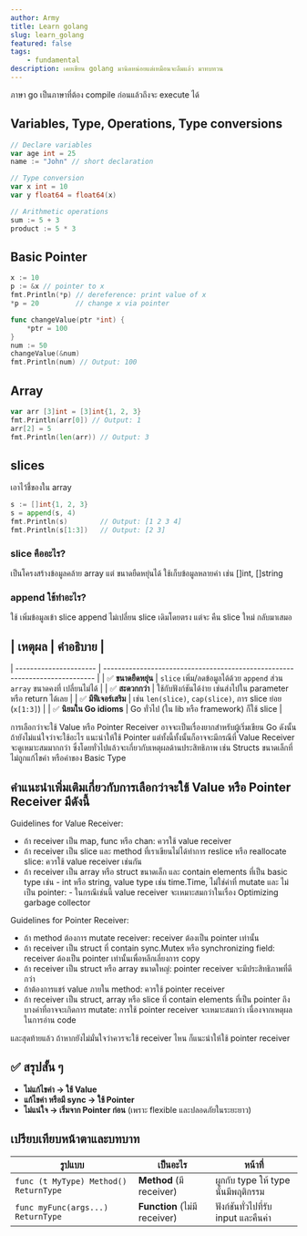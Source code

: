 ```yaml
---
author: Army
title: Learn golang 
slug: learn_golang
featured: false
tags:
    - fundamental
description: เคยเขียน golang มานิดหน่อยแต่เหมือนจะลืมแล้ว มาทบทวน
---
```


ภาษา go เป็นภาษาที่ต้อง compile ก่อนแล้วถึงจะ execute ได้


## Variables, Type, Operations, Type conversions 

```go
// Declare variables
var age int = 25
name := "John" // short declaration

// Type conversion
var x int = 10
var y float64 = float64(x)

// Arithmetic operations
sum := 5 + 3
product := 5 * 3

```

## Basic Pointer

```go
x := 10
p := &x // pointer to x
fmt.Println(*p) // dereference: print value of x
*p = 20         // change x via pointer

```

```go
func changeValue(ptr *int) {
    *ptr = 100
}
num := 50
changeValue(&num)
fmt.Println(num) // Output: 100
```

## Array

```go
var arr [3]int = [3]int{1, 2, 3}
fmt.Println(arr[0]) // Output: 1
arr[2] = 5
fmt.Println(len(arr)) // Output: 3

```

## slices

เอาไว้ชี้ของใน array

```go
s := []int{1, 2, 3}
s = append(s, 4)
fmt.Println(s)        // Output: [1 2 3 4]
fmt.Println(s[1:3])   // Output: [2 3]

```

### slice คืออะไร?

เป็นโครงสร้างข้อมูลคล้าย array แต่ ขนาดยืดหยุ่นได้
ใช้เก็บข้อมูลหลายค่า เช่น []int, []string

### append ใช้ทำอะไร?

ใช้ เพิ่มข้อมูลเข้า slice
append ไม่เปลี่ยน slice เดิมโดยตรง แต่จะ คืน slice ใหม่ กลับมาเสมอ

## | เหตุผล                 | คำอธิบาย                                                                    |
| ---------------------- | --------------------------------------------------------------------------- |
| ✅ **ขนาดยืดหยุ่น**     | `slice` เพิ่ม/ลดข้อมูลได้ด้วย `append` ส่วน `array` ขนาดคงที่ เปลี่ยนไม่ได้ |
| ✅ **สะดวกกว่า**        | ใช้กับฟังก์ชันได้ง่าย เช่นส่งไปใน parameter หรือ return ได้เลย              |
| ✅ **มีฟีเจอร์เสริม**   | เช่น `len(slice)`, `cap(slice)`, การ slice ย่อย (`x[1:3]`)                  |
| ✅ **นิยมใน Go idioms** | Go ทั่วไป (ใน lib หรือ framework) ก็ใช้ slice                               |

การเลือกว่าจะใช้ Value หรือ Pointer Receiver อาจจะเป็นเรื่องยากสำหรับผู้เริ่มเขียน Go ดังนั้นถ้ายังไม่แน่ใจว่าจะใช้อะไร แนะนำให้ใช้ Pointer แต่ทั้งนี้ทั้งนั้นก็อาจจะมีกรณีที่ Value Receiver จะดูเหมาะสมมากกว่า ซึ่งโดยทั่วไปแล้วจะเกี่ยวกับเหตุผลด้านประสิทธิภาพ เช่น Structs ขนาดเล็กที่ไม่ถูกแก้ไขค่า หรือค่าของ Basic Type



## คำแนะนำเพิ่มเติมเกี่ยวกับการเลือกว่าจะใช้ Value หรือ Pointer Receiver มีดังนี้

Guidelines for Value Receiver:

- ถ้า receiver เป็น map, func หรือ chan: ควรใช้ value receiver
- ถ้า receiver เป็น slice และ method ที่เราเขียนไม่ได้ทำการ reslice หรือ reallocate slice: ควรใช้ value receiver เช่นกัน
- ถ้า receiver เป็น array หรือ struct ขนาดเล็ก และ contain elements ที่เป็น basic type เช่น - int หรือ string, value type เช่น time.Time, ไม่ใช่ค่าที่ mutate และ ไม่เป็น pointer: - ในกรณีเช่นนี้ value receiver จะเหมาะสมกว่าในเรื่อง Optimizing garbage collector


Guidelines for Pointer Receiver:

- ถ้า method ต้องการ mutate receiver: receiver ต้องเป็น pointer เท่านั้น
- ถ้า receiver เป็น struct ที่ contain sync.Mutex หรือ synchronizing field: receiver ต้องเป็น pointer เท่านั้นเพื่อหลีกเลี่ยงการ copy
- ถ้า receiver เป็น struct หรือ array ขนาดใหญ่: pointer receiver จะมีประสิทธิภาพที่ดีกว่า
- ถ้าต้องการแชร์ value ภายใน method: ควรใช้ pointer receiver
- ถ้า receiver เป็น struct, array หรือ slice ที่ contain elements ที่เป็น pointer ถึงบางค่าที่อาจจะเกิดการ mutate: การใช้ pointer receiver จะเหมาะสมกว่า เนื่องจากเหตุผลในการอ่าน code

และสุดท้ายแล้ว ถ้าหากยังไม่มั่นใจว่าควรจะใช้ receiver ไหน ก็แนะนำให้ใช้ pointer receiver 


## ✅ สรุปสั้น ๆ

- **ไม่แก้ไขค่า → ใช้ Value**
- **แก้ไขค่า หรือมี sync → ใช้ Pointer**
- **ไม่แน่ใจ → เริ่มจาก Pointer ก่อน** (เพราะ flexible และปลอดภัยในระยะยาว)

## เปรียบเทียบหน้าตาและบทบาท

| รูปแบบ                                | เป็นอะไร                      | หน้าที่                              |
| ------------------------------------- | ----------------------------- | ------------------------------------ |
| `func (t MyType) Method() ReturnType` | **Method** (มี receiver)      | ผูกกับ type ให้ type นั้นมีพฤติกรรม  |
| `func myFunc(args...) ReturnType`     | **Function** (ไม่มี receiver) | ฟังก์ชันทั่วไปที่รับ input และคืนค่า |

